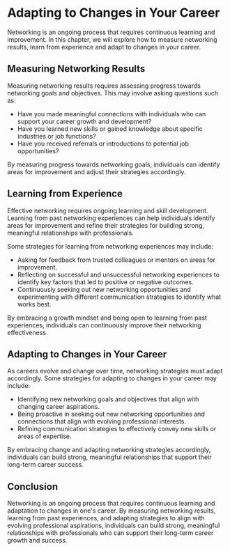 Adapting to Changes in Your Career
==============================================================================================

Networking is an ongoing process that requires continuous learning and improvement. In this chapter, we will explore how to measure networking results, learn from experience and adapt to changes in your career.

Measuring Networking Results
----------------------------

Measuring networking results requires assessing progress towards networking goals and objectives. This may involve asking questions such as:

* Have you made meaningful connections with individuals who can support your career growth and development?
* Have you learned new skills or gained knowledge about specific industries or job functions?
* Have you received referrals or introductions to potential job opportunities?

By measuring progress towards networking goals, individuals can identify areas for improvement and adjust their strategies accordingly.

Learning from Experience
------------------------

Effective networking requires ongoing learning and skill development. Learning from past networking experiences can help individuals identify areas for improvement and refine their strategies for building strong, meaningful relationships with professionals.

Some strategies for learning from networking experiences may include:

* Asking for feedback from trusted colleagues or mentors on areas for improvement.
* Reflecting on successful and unsuccessful networking experiences to identify key factors that led to positive or negative outcomes.
* Continuously seeking out new networking opportunities and experimenting with different communication strategies to identify what works best.

By embracing a growth mindset and being open to learning from past experiences, individuals can continuously improve their networking effectiveness.

Adapting to Changes in Your Career
----------------------------------

As careers evolve and change over time, networking strategies must adapt accordingly. Some strategies for adapting to changes in your career may include:

* Identifying new networking goals and objectives that align with changing career aspirations.
* Being proactive in seeking out new networking opportunities and connections that align with evolving professional interests.
* Refining communication strategies to effectively convey new skills or areas of expertise.

By embracing change and adapting networking strategies accordingly, individuals can build strong, meaningful relationships that support their long-term career success.

Conclusion
----------

Networking is an ongoing process that requires continuous learning and adaptation to changes in one's career. By measuring networking results, learning from past experiences, and adapting strategies to align with evolving professional aspirations, individuals can build strong, meaningful relationships with professionals who can support their long-term career growth and success.
